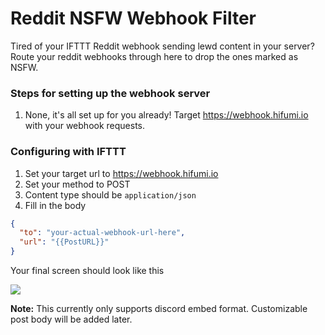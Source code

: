 # Reddit NSFW Webhook Filter

Tired of your IFTTT Reddit webhook sending lewd content in your server? Route your reddit webhooks through here to drop the ones marked as NSFW.

### Steps for setting up the webhook server
1. None, it's all set up for you already! Target https://webhook.hifumi.io with your webhook requests.

### Configuring with IFTTT
1. Set your target url to https://webhook.hifumi.io
2. Set your method to POST
3. Content type should be `application/json`
4. Fill in the body
```json
{
  "to": "your-actual-webhook-url-here",
  "url": "{{PostURL}}"
}
```

Your final screen should look like this

![](https://i.love.miki.ai/%F0%9F%98%8B%F0%9F%A4%B2%F0%9F%91%AA%E2%9C%8D%F0%9F%91%84%F0%9F%98%9A.png)

**Note:** This currently only supports discord embed format. Customizable post body will be added later.
